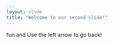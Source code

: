 ```yaml
---
layout: slide
title: "Welcome to our second slide!"
---
```

fun and 
Use the left arrow to go back!

